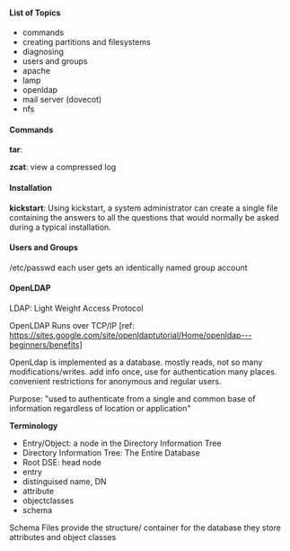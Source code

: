 #### List of Topics

+ commands
+ creating partitions and filesystems
+ diagnosing
+ users and groups
+ apache
+ lamp
+ openldap
+ mail server (dovecot)
+ nfs

#### Commands

**tar**: 

**zcat**: view a compressed log


#### Installation 

**kickstart**: Using kickstart, a system administrator can create a single file containing the answers to all the questions that would normally be asked during a typical installation.

#### Users and Groups

/etc/passwd
each user gets an identically named group account


#### OpenLDAP
LDAP: Light Weight Access Protocol

OpenLDAP Runs over TCP/IP
[ref: https://sites.google.com/site/openldaptutorial/Home/openldap---beginners/benefits]

OpenLdap is implemented as a database. 
mostly reads, not so many modifications/writes.
add info once, use for authentication many places.
convenient restrictions for anonymous and regular users.

Purpose: "used to authenticate from a single and common base of information regardless of location or application"

**Terminology**
+ Entry/Object: a node in the Directory Information Tree
+ Directory Information Tree: The Entire Database
+ Root DSE: head node
+ entry
+ distinguised name, DN
+ attribute
+ objectclasses
+ schema

Schema Files provide the structure/ container for the database
they store attributes and object classes

